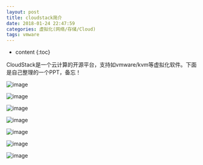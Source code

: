 ```yaml
---
layout: post
title: cloudstack简介
date: 2018-01-24 22:47:59
categories: 虚拟化(网络/存储/Cloud)
tags: vmware
---
```

* content
{:toc}


CloudStack是一个云计算的开源平台，支持如vmware/kvm等虚拟化软件。下面是自己整理的一个PPT，备忘！

![image](https://user-images.githubusercontent.com/18595935/35391566-6cb2d732-0222-11e8-92d4-82e40c930eff.png)

![image](https://user-images.githubusercontent.com/18595935/35391579-7652e6d8-0222-11e8-9f9b-c56ac2737bcc.png)

![image](https://user-images.githubusercontent.com/18595935/35391587-79a31a06-0222-11e8-8f1d-49cee9c45c1e.png)

![image](https://user-images.githubusercontent.com/18595935/35391591-7c41d87e-0222-11e8-86db-62ab2acbeac7.png)

![image](https://user-images.githubusercontent.com/18595935/35391602-7fc65aa6-0222-11e8-8b00-f930f32be1de.png)

![image](https://user-images.githubusercontent.com/18595935/35391609-849b930c-0222-11e8-8009-c7175bd95122.png)

![image](https://user-images.githubusercontent.com/18595935/35391615-883a1f74-0222-11e8-9fc5-b1a4ee8e2861.png)
